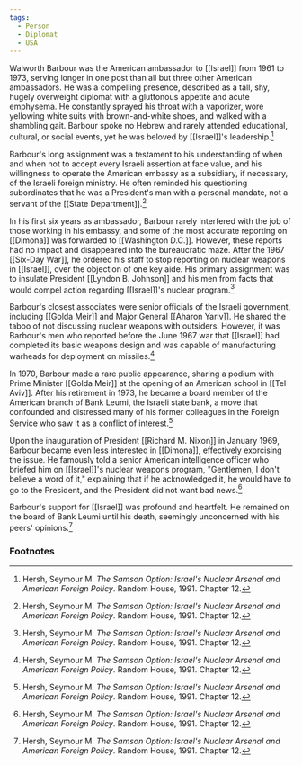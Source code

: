 ```yaml
---
tags:
  - Person
  - Diplomat
  - USA
---
```

Walworth Barbour was the American ambassador to [[Israel]] from 1961 to 1973, serving longer in one post than all but three other American ambassadors. He was a compelling presence, described as a tall, shy, hugely overweight diplomat with a gluttonous appetite and acute emphysema. He constantly sprayed his throat with a vaporizer, wore yellowing white suits with brown-and-white shoes, and walked with a shambling gait. Barbour spoke no Hebrew and rarely attended educational, cultural, or social events, yet he was beloved by [[Israel]]'s leadership.[^1]

Barbour's long assignment was a testament to his understanding of when and when not to accept every Israeli assertion at face value, and his willingness to operate the American embassy as a subsidiary, if necessary, of the Israeli foreign ministry. He often reminded his questioning subordinates that he was a President's man with a personal mandate, not a servant of the [[State Department]].[^1]

In his first six years as ambassador, Barbour rarely interfered with the job of those working in his embassy, and some of the most accurate reporting on [[Dimona]] was forwarded to [[Washington D.C.]]. However, these reports had no impact and disappeared into the bureaucratic maze. After the 1967 [[Six-Day War]], he ordered his staff to stop reporting on nuclear weapons in [[Israel]], over the objection of one key aide. His primary assignment was to insulate President [[Lyndon B. Johnson]] and his men from facts that would compel action regarding [[Israel]]'s nuclear program.[^1]

Barbour's closest associates were senior officials of the Israeli government, including [[Golda Meir]] and Major General [[Aharon Yariv]]. He shared the taboo of not discussing nuclear weapons with outsiders. However, it was Barbour's men who reported before the June 1967 war that [[Israel]] had completed its basic weapons design and was capable of manufacturing warheads for deployment on missiles.[^1]

In 1970, Barbour made a rare public appearance, sharing a podium with Prime Minister [[Golda Meir]] at the opening of an American school in [[Tel Aviv]]. After his retirement in 1973, he became a board member of the American branch of Bank Leumi, the Israeli state bank, a move that confounded and distressed many of his former colleagues in the Foreign Service who saw it as a conflict of interest.[^1]

Upon the inauguration of President [[Richard M. Nixon]] in January 1969, Barbour became even less interested in [[Dimona]], effectively exorcising the issue. He famously told a senior American intelligence officer who briefed him on [[Israel]]'s nuclear weapons program, "Gentlemen, I don't believe a word of it," explaining that if he acknowledged it, he would have to go to the President, and the President did not want bad news.[^1]

Barbour's support for [[Israel]] was profound and heartfelt. He remained on the board of Bank Leumi until his death, seemingly unconcerned with his peers' opinions.[^1]

### Footnotes

[^1]: Hersh, Seymour M. *The Samson Option: Israel's Nuclear Arsenal and American Foreign Policy*. Random House, 1991. Chapter 12.